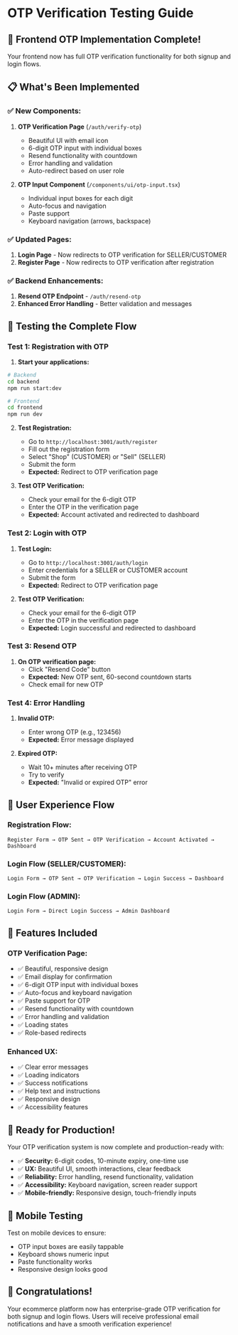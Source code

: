 # OTP Verification Testing Guide

## 🎉 Frontend OTP Implementation Complete!

Your frontend now has full OTP verification functionality for both signup and login flows.

## 📋 What's Been Implemented

### ✅ **New Components:**
1. **OTP Verification Page** (`/auth/verify-otp`)
   - Beautiful UI with email icon
   - 6-digit OTP input with individual boxes
   - Resend functionality with countdown
   - Error handling and validation
   - Auto-redirect based on user role

2. **OTP Input Component** (`/components/ui/otp-input.tsx`)
   - Individual input boxes for each digit
   - Auto-focus and navigation
   - Paste support
   - Keyboard navigation (arrows, backspace)

### ✅ **Updated Pages:**
1. **Login Page** - Now redirects to OTP verification for SELLER/CUSTOMER
2. **Register Page** - Now redirects to OTP verification after registration

### ✅ **Backend Enhancements:**
1. **Resend OTP Endpoint** - `/auth/resend-otp`
2. **Enhanced Error Handling** - Better validation and messages

## 🧪 Testing the Complete Flow

### **Test 1: Registration with OTP**

1. **Start your applications:**
```bash
# Backend
cd backend
npm run start:dev

# Frontend
cd frontend
npm run dev
```

2. **Test Registration:**
   - Go to `http://localhost:3001/auth/register`
   - Fill out the registration form
   - Select "Shop" (CUSTOMER) or "Sell" (SELLER)
   - Submit the form
   - **Expected:** Redirect to OTP verification page

3. **Test OTP Verification:**
   - Check your email for the 6-digit OTP
   - Enter the OTP in the verification page
   - **Expected:** Account activated and redirected to dashboard

### **Test 2: Login with OTP**

1. **Test Login:**
   - Go to `http://localhost:3001/auth/login`
   - Enter credentials for a SELLER or CUSTOMER account
   - Submit the form
   - **Expected:** Redirect to OTP verification page

2. **Test OTP Verification:**
   - Check your email for the 6-digit OTP
   - Enter the OTP in the verification page
   - **Expected:** Login successful and redirected to dashboard

### **Test 3: Resend OTP**

1. **On OTP verification page:**
   - Click "Resend Code" button
   - **Expected:** New OTP sent, 60-second countdown starts
   - Check email for new OTP

### **Test 4: Error Handling**

1. **Invalid OTP:**
   - Enter wrong OTP (e.g., 123456)
   - **Expected:** Error message displayed

2. **Expired OTP:**
   - Wait 10+ minutes after receiving OTP
   - Try to verify
   - **Expected:** "Invalid or expired OTP" error

## 🎯 **User Experience Flow**

### **Registration Flow:**
```
Register Form → OTP Sent → OTP Verification → Account Activated → Dashboard
```

### **Login Flow (SELLER/CUSTOMER):**
```
Login Form → OTP Sent → OTP Verification → Login Success → Dashboard
```

### **Login Flow (ADMIN):**
```
Login Form → Direct Login Success → Admin Dashboard
```

## 🔧 **Features Included**

### **OTP Verification Page:**
- ✅ Beautiful, responsive design
- ✅ Email display for confirmation
- ✅ 6-digit OTP input with individual boxes
- ✅ Auto-focus and keyboard navigation
- ✅ Paste support for OTP
- ✅ Resend functionality with countdown
- ✅ Error handling and validation
- ✅ Loading states
- ✅ Role-based redirects

### **Enhanced UX:**
- ✅ Clear error messages
- ✅ Loading indicators
- ✅ Success notifications
- ✅ Help text and instructions
- ✅ Responsive design
- ✅ Accessibility features

## 🚀 **Ready for Production!**

Your OTP verification system is now complete and production-ready with:

- ✅ **Security:** 6-digit codes, 10-minute expiry, one-time use
- ✅ **UX:** Beautiful UI, smooth interactions, clear feedback
- ✅ **Reliability:** Error handling, resend functionality, validation
- ✅ **Accessibility:** Keyboard navigation, screen reader support
- ✅ **Mobile-friendly:** Responsive design, touch-friendly inputs

## 📱 **Mobile Testing**

Test on mobile devices to ensure:
- OTP input boxes are easily tappable
- Keyboard shows numeric input
- Paste functionality works
- Responsive design looks good

## 🎉 **Congratulations!**

Your ecommerce platform now has enterprise-grade OTP verification for both signup and login flows. Users will receive professional email notifications and have a smooth verification experience!
